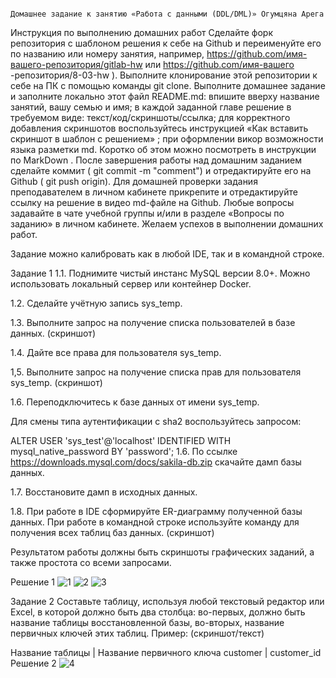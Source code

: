                                                                         Домашнее задание к занятию «Работа с данными (DDL/DML)» Огумцяна Арега 
Инструкция по выполнению домашних работ
Сделайте форк репозитория c шаблоном решения к себе на Github и переименуйте его по названию или номеру занятия, например, https://github.com/имя-вашего-репозитория/gitlab-hw или https://github.com/имя-вашего -репозитория/8-03-hw ).
Выполните клонирование этой репозитории к себе на ПК с помощью команды git clone.
Выполните домашнее задание и заполните локально этот файл README.md:
впишите вверху название занятий, вашу семью и имя;
в каждой заданной главе решение в требуемом виде: текст/код/скриншоты/ссылка;
для корректного добавления скриншотов воспользуйтесь инструкцией «Как вставить скриншот в шаблон с решением» ;
при оформлении викор возможности языка разметки md. Коротко об этом можно посмотреть в инструкции по MarkDown .
После завершения работы над домашним заданием сделайте коммит ( git commit -m "comment") и отредактируйте его на Github ( git push origin).
Для домашней проверки задания преподавателем в личном кабинете прикрепите и отредактируйте ссылку на решение в видео md-файле на Github.
Любые вопросы задавайте в чате учебной группы и/или в разделе «Вопросы по заданию» в личном кабинете.
Желаем успехов в выполнении домашних работ.

Задание можно калибровать как в любой IDE, так и в командной строке.

Задание 1
1.1. Поднимите чистый инстанс MySQL версии 8.0+. Можно использовать локальный сервер или контейнер Docker.

1.2. Сделайте учётную запись sys_temp.

1.3. Выполните запрос на получение списка пользователей в базе данных. (скриншот)

1.4. Дайте все права для пользователя sys_temp.

1,5. Выполните запрос на получение списка прав для пользователя sys_temp. (скриншот)

1.6. Переподключитесь к базе данных от имени sys_temp.

Для смены типа аутентификации с sha2 воспользуйтесь запросом:

ALTER USER 'sys_test'@'localhost' IDENTIFIED WITH mysql_native_password BY 'password';
1.6. По ссылке https://downloads.mysql.com/docs/sakila-db.zip скачайте дамп базы данных.

1.7. Восстановите дамп в исходных данных.

1.8. При работе в IDE сформируйте ER-диаграмму полученной базы данных. При работе в командной строке используйте команду для получения всех таблиц баз данных. (скриншот)

Результатом работы должны быть скриншоты графических заданий, а также простота со всеми запросами.

Решение 1
![1](https://github.com/user-attachments/assets/2326164b-2fec-45ea-abf0-060c249bfd89)
![2](https://github.com/user-attachments/assets/2ed392aa-075b-4d45-8527-e8ee583788a5)
![3](https://github.com/user-attachments/assets/7cf9fbf2-cc81-4259-8806-7144479ba186)

Задание 2
Составьте таблицу, используя любой текстовый редактор или Excel, в которой должно быть два столбца: во-первых, должно быть название таблицы восстановленной базы, во-вторых, название первичных ключей этих таблиц. Пример: (скриншот/текст)

Название таблицы | Название первичного ключа
customer         | customer_id
Решение 2
![4](https://github.com/user-attachments/assets/8c3958e2-86b0-4473-a8bf-e45db28bd16b)
